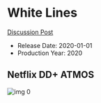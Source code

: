 # White Lines

[Discussion Post](https://www.avsforum.com/threads/bass-eq-for-filtered-movies.2995212/post-59907452)

* Release Date: 2020-01-01
* Production Year: 2020

## Netflix DD+ ATMOS

![img 0](https://i.imgur.com/RTnEOiG.jpg)

